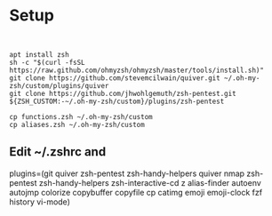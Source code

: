 # Setup

```


apt install zsh
sh -c "$(curl -fsSL https://raw.github.com/ohmyzsh/ohmyzsh/master/tools/install.sh)"
git clone https://github.com/stevemcilwain/quiver.git ~/.oh-my-zsh/custom/plugins/quiver
git clone https://github.com/jhwohlgemuth/zsh-pentest.git ${ZSH_CUSTOM:-~/.oh-my-zsh/custom}/plugins/zsh-pentest

cp functions.zsh ~/.oh-my-zsh/custom
cp aliases.zsh ~/.oh-my-zsh/custom

```

## Edit ~/.zshrc and
plugins=(git quiver zsh-pentest zsh-handy-helpers quiver nmap zsh-pentest zsh-handy-helpers zsh-interactive-cd z alias-finder autoenv autojmp colorize copybuffer copyfile cp  catimg emoji emoji-clock fzf history vi-mode)
